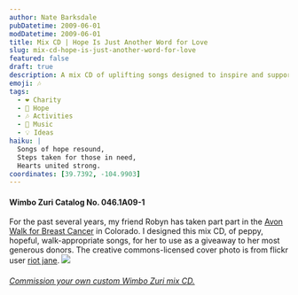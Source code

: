 ```yaml
---
author: Nate Barksdale
pubDatetime: 2009-06-01
modDatetime: 2009-06-01
title: Mix CD | Hope Is Just Another Word for Love
slug: mix-cd-hope-is-just-another-word-for-love
featured: false
draft: true
description: A mix CD of uplifting songs designed to inspire and support walkers participating in the Avon Walk for Breast Cancer.
emoji: 🎶
tags:
  - ❤️ Charity
  - 🌈 Hope
  - 🎶 Activities
  - 🎵 Music
  - 💡 Ideas
haiku: |
  Songs of hope resound,  
  Steps taken for those in need,  
  Hearts united strong.
coordinates: [39.7392, -104.9903]
---
```


#### Wimbo Zuri Catalog No. 046.1A09-1

For the past several years, my friend Robyn has taken part part in the [Avon Walk for Breast Cancer](http://web.archive.org/web/20141222030242/http://www.avonwalk.org/) in Colorado. I designed this mix CD, of peppy, hopeful, walk-appropriate songs, for her to use as a giveaway to her most generous donors. The creative commons-licensed cover photo is from flickr user [riot jane](http://www.flickr.com/photos/riotjane/). [![](https://www.natebarksdale.com/wp-content/uploads/portfolio/hopeisjust_530.jpg)](https://www.natebarksdale.com/wp-content/uploads/portfolio/hopeisjust_530.jpg)

###### [Commission your own custom Wimbo Zuri mix CD.](https://www.natebarksdale.com/?p=342)
